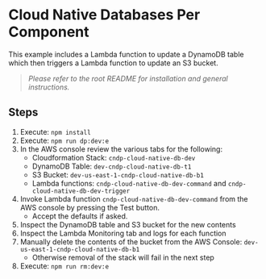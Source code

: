 # Cloud Native Databases Per Component

This example includes a Lambda function to update a DynamoDB table which then triggers a Lambda function to update an S3 bucket.

> _Please refer to the root README for installation and general instructions._

## Steps
1. Execute: `npm install`
2. Execute: `npm run dp:dev:e`
3. In the AWS console review the various tabs for the following:
   * Cloudformation Stack: `cndp-cloud-native-db-dev`
   * DynamoDB Table: `dev-cndp-cloud-native-db-t1`
   * S3 Bucket: `dev-us-east-1-cndp-cloud-native-db-b1`
   * Lambda functions: `cndp-cloud-native-db-dev-command` and `cndp-cloud-native-db-dev-trigger`
4. Invoke Lambda function `cndp-cloud-native-db-dev-command` from the AWS console by pressing the Test button.
   * Accept the defaults if asked.
5. Inspect the DynamoDB table and S3 bucket for the new contents
6. Inspect the Lambda Monitoring tab and logs for each function
7. Manually delete the contents of the bucket from the AWS Console: `dev-us-east-1-cndp-cloud-native-db-b1`
   * Otherwise removal of the stack will fail in the next step
8. Execute: `npm run rm:dev:e`
